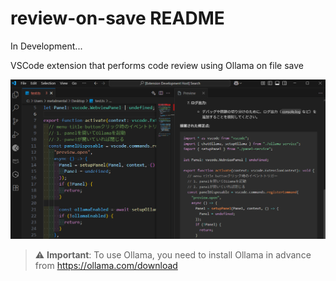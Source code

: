 # review-on-save README

In Development...

VSCode extension that performs code review using Ollama on file save

![preview.png](./img/preview.png)

> ⚠️ **Important**: To use Ollama, you need to install Ollama in advance from https://ollama.com/download
